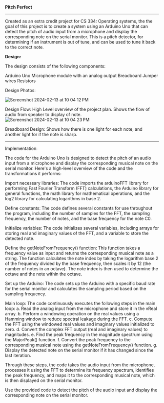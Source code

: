 **Pitch Perfect**
______________________________
Created as an extra credit project for CS 334: Operating systems, the the goal of this project is to create a system using an Arduino Uno that can detect the pitch of audio input from a microphone and display the corresponding note on the serial monitor. This is a pitch detector, for determining if an instrument is out of tune, and can be used to tune it back to the correct note.

**Design:**

The design consists of the following components:

Arduino Uno
Microphone module with an analog output
Breadboard
Jumper wires
Resistors

Design Photos:

![Screenshot 2024-02-13 at 10 04 12 PM](https://github.com/Cory47/PitchPerfectDetector/assets/83315406/3621fa0d-e2b4-4132-88a6-d33d0b6cd4a6)

Design Flow: High Level overview of the project plan. Shows the flow of audio from speaker to display of note.
![Screenshot 2024-02-13 at 10 04 23 PM](https://github.com/Cory47/PitchPerfectDetector/assets/83315406/f486bf28-6f6e-431a-99bd-692e7c6f9083)

Breadboard Design: Shows how there is one light for each note, and another light for if the note is sharp. 
_____________________
Implementation: 

The code for the Arduino Uno is designed to detect the pitch of an audio input from a microphone and display the corresponding musical note on the serial monitor. Here's a high-level overview of the code and the transformations it performs:

Import necessary libraries: The code imports the arduinoFFT library for performing Fast Fourier Transform (FFT) calculations, the Arduino library for general functions, the math library for mathematical operations, and the log2 library for calculating logarithms in base 2.

Define constants: The code defines several constants for use throughout the program, including the number of samples for the FFT, the sampling frequency, the number of notes, and the base frequency for the note C0.

Initialize variables: The code initializes several variables, including arrays for storing real and imaginary values of the FFT, and a variable to store the detected note.

Define the getNoteFromFrequency() function: This function takes a frequency value as input and returns the corresponding musical note as a string. The function calculates the note index by taking the logarithm base 2 of the frequency divided by the base frequency, then scales it by 12 (the number of notes in an octave). The note index is then used to determine the octave and the note within the octave.

Set up the Arduino: The code sets up the Arduino with a specific baud rate for the serial monitor and calculates the sampling period based on the sampling frequency.

Main loop: The code continuously executes the following steps in the main loop:
a. Read the analog input from the microphone and store it in the vReal array.
b. Perform a windowing operation on the real values using a Hamming window to reduce spectral leakage during the FFT.
c. Compute the FFT using the windowed real values and imaginary values initialized to zero.
d. Convert the complex FFT output (real and imaginary values) to magnitudes.
e. Find the peak frequency in the magnitude spectrum using the MajorPeak() function.
f. Convert the peak frequency to the corresponding musical note using the getNoteFromFrequency() function.
g. Display the detected note on the serial monitor if it has changed since the last iteration.

Through these steps, the code takes the audio input from the microphone, processes it using the FFT to determine its frequency spectrum, identifies the peak frequency, and maps it to the corresponding musical note, which is then displayed on the serial monitor.

Use the provided code to detect the pitch of the audio input and display the corresponding note on the serial monitor.

